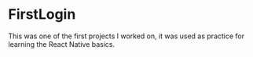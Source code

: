 # FirstLogin
This was one of the first projects I worked on, it was used as practice for learning the React Native basics.
